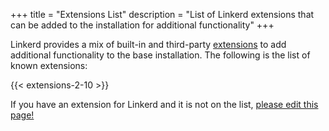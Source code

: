 +++
title = "Extensions List"
description = "List of Linkerd extensions that can be added to the installation for additional functionality"
+++

Linkerd provides a mix of built-in and third-party
[extensions](../../tasks/extensions/) to add additional functionality to the
base installation. The following is the list of known extensions:

{{< extensions-2-10 >}}

If you have an extension for Linkerd and it is not on the list, [please edit
this
page!](https://github.com/linkerd/website/edit/main/linkerd.io/data/extension-list.yaml)
